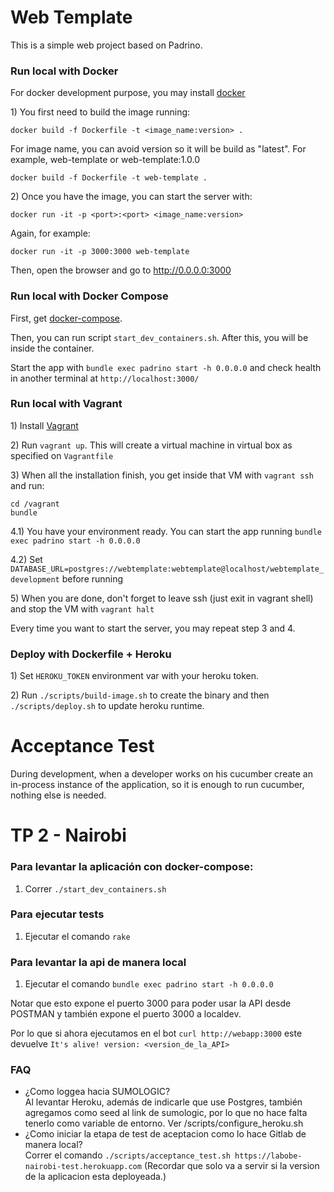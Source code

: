 # Web Template

This is a simple web project based on Padrino.

### Run local with Docker

For docker development purpose, you may install
[docker](https://docs.docker.com/get-docker/)

1\) You first need to build the image running:

`docker build -f Dockerfile -t <image_name:version> .`

For image name, you can avoid version so it will be build as "latest".
For example, web-template or web-template:1.0.0

`docker build -f Dockerfile -t web-template .`

2\) Once you have the image, you can start the server with:

`docker run -it -p <port>:<port> <image_name:version>`

Again, for example:

`docker run -it -p 3000:3000 web-template`

Then, open the browser and go to http://0.0.0.0:3000

### Run local with Docker Compose

First, get [docker-compose](https://docs.docker.com/compose/install/).

Then, you can run script `start_dev_containers.sh`. After this, you will be inside the container.

Start the app with `bundle exec padrino start -h 0.0.0.0` and check health in another terminal at `http://localhost:3000/`


### Run local with Vagrant

1\) Install [Vagrant](https://www.vagrantup.com/downloads.html)

2\) Run `vagrant up`. This will create a virtual machine in virtual box as specified on `Vagrantfile`

3\) When all the installation finish, you get inside that VM with `vagrant ssh` and run:

```
cd /vagrant
bundle
```

4.1\) You have your environment ready. You can start the app running `bundle exec padrino start -h 0.0.0.0`

4.2\) Set `DATABASE_URL=postgres://webtemplate:webtemplate@localhost/webtemplate_development` before running

5\) When you are done, don't forget to leave ssh (just exit in vagrant shell) and stop the VM with `vagrant halt`

Every time you want to start the server, you may repeat step 3 and 4.


### Deploy with Dockerfile + Heroku

1\) Set `HEROKU_TOKEN` environment var with your heroku token.

2\) Run `./scripts/build-image.sh` to create the binary and then `./scripts/deploy.sh` to update heroku runtime.


# Acceptance Test

During development, when a developer works on his cucumber create an in-process instance of the application, so it is enough to run cucumber, nothing else is needed.

# TP 2 - Nairobi

### Para levantar la aplicación con docker-compose:

1) Correr `./start_dev_containers.sh`

### Para ejecutar tests
 
1) Ejecutar el comando `rake`

### Para levantar la api de manera local
 
1) Ejecutar el comando `bundle exec padrino start -h 0.0.0.0`

Notar que esto expone el puerto 3000 para poder usar la API desde POSTMAN
y también expone el puerto 3000 a localdev.

Por lo que si ahora ejecutamos en el bot `curl http://webapp:3000`
este devuelve `It's alive! version: <version_de_la_API>`

### FAQ
- ¿Como loggea hacia SUMOLOGIC?  
Al levantar Heroku, además de indicarle que use Postgres, también agregamos como seed al link de sumologic, por lo que no hace falta tenerlo como variable de entorno. Ver /scripts/configure_heroku.sh
- ¿Como iniciar la etapa de test de aceptacion como lo hace Gitlab de manera local?  
Correr el comando ```./scripts/acceptance_test.sh https://labobe-nairobi-test.herokuapp.com```
  (Recordar que solo va a servir si la version de la aplicacion esta deployeada.)


